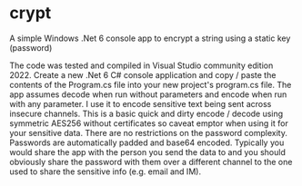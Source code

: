 # crypt
A simple Windows .Net 6 console app to encrypt a string using a static key (password)

The code was tested and compiled in Visual Studio community edition 2022. Create a new .Net 6 C# console application and copy / paste the contents of the Program.cs file into your new project's program.cs file. The app assumes decode when run without parameters and encode when run with any parameter. I use it to encode sensitive text being sent across insecure channels. This is a basic quick and dirty encode / decode using symmetric AES256 without certificates so caveat emptor when using it for your sensitive data. There are no restrictions on the password complexity. Passwords are automatically padded and base64 encoded. Typically you would share the app with the person you send the data to and you should obviously share the password with them over a different channel to the one used to share the sensitive info (e.g. email and IM).
